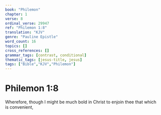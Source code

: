 ```yaml
---
book: "Philemon"
chapter: 1
verse: 8
ordinal_verse: 29947
ref: "Philemon 1:8"
translation: "KJV"
genre: "Pauline Epistle"
word_count: 16
topics: []
cross_references: []
grammar_tags: [contrast, conditional]
thematic_tags: [jesus-title, jesus]
tags: ["Bible","KJV","Philemon"]
---
```


# Philemon 1:8

Wherefore, though I might be much bold in Christ to enjoin thee that which is convenient,
